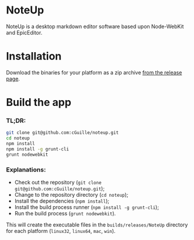 NoteUp
======

NoteUp is a desktop markdown editor software based upon Node-WebKit and EpicEditor.

# Installation
Download the binaries for your platform as a zip archive [from the release page](https://github.com/cGuille/noteup/releases).

# Build the app

### TL;DR:
```bash
git clone git@github.com:cGuille/noteup.git
cd noteup
npm install
npm install -g grunt-cli
grunt nodewebkit
```

### Explanations:
* Check out the repository (`git clone git@github.com:cGuille/noteup.git`);
* Change to the repository directory (`cd noteup`);
* Install the dependencies (`npm install`);
* Install the build process runner (`npm install -g grunt-cli`);
* Run the build process (`grunt nodewebkit`).

This will create the executable files in the `builds/releases/NoteUp` directory for each platform (`linux32`, `linux64`, `mac`, `win`).

